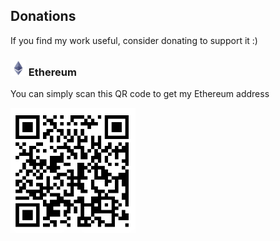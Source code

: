 ## Donations
If you find my work useful, consider donating to support it :)
### <img alt="Image of Ethereum" width="25" height="25" src="https://github.com/joumenharzli/donations/blob/main/Ethereum-icon.png?raw=true"> Ethereum
You can simply scan this QR code to get my Ethereum address


<img alt="My QR Code" align="left" width="200" height="200" src="https://github.com/joumenharzli/donations/blob/main/ethereum.png?raw=true">
